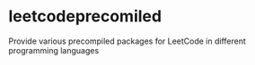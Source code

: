 # leetcodeprecomiled
Provide various precompiled packages for LeetCode in different programming languages
